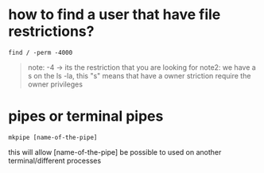 # how to find a user that have file restrictions?
```
find / -perm -4000
```
>note: -4 -> its the restriction that you are looking for 
>note2: we have a s on the ls -la, this "s" means that have a owner striction
require the owner privileges


# pipes or terminal pipes
```
mkpipe [name-of-the-pipe]
```
this will allow [name-of-the-pipe] be possible to used on another terminal/different processes
